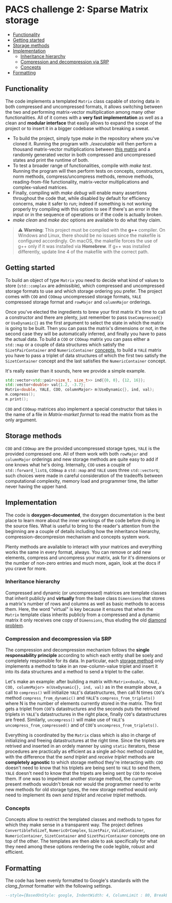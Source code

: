 # PACS challenge 2: Sparse Matrix storage

- [Functionality](#functionality)
- [Getting started](#getting-started)
- [Storage methods](#storage-methods)
- [Implementation](#implementation)
  - [Inheritance hierarchy](#inheritance-hierarchy)
  - [Compression and decompression via SRP](#compression-and-decompression-via-srp)
  - [Concepts](#concepts)
- [Formatting](#formatting)

## Functionality
The code implements a templated `Matrix` class capable of storing data in both compressed and uncompressed formats, it allows switching between the two and performing matrix-vector multiplication among many other functionalities. All of it comes with a **very fast implementation** as well as a clean and **modular interface** that easily allows to expand the scope of the project or to insert it in a bigger codebase without breaking a sweat.

- To build the project, simply type _make_ in the repository where you've cloned it. Running the program with _./executable_ will then perform a thousand matrix-vector multiplications between [this matrix](https://math.nist.gov/MatrixMarket/data/Harwell-Boeing/lns/lnsp_131.html) and a randomly generated vector in both compressed and uncompressed states and print the runtime of both.
- To test a broader range of functionalities, compile with _make test_. Running the program will then perform tests on concepts, constructors, norm methods, compress/uncompress methods, remove methods, reading-from-file functionality, matrix-vector multiplications and complex-valued matrices.
- Finally, compiling with _make debug_ will enable many assertions throughout the code that, while disabled by default for efficiency concerns, make it safer to run; indeed if something is not working properly try compiling with this option to see if there's an error in the input or in the sequence of operations or if the code is actually broken.
- _make clean_ and _make doc_ options are available to do what they claim.

> ⚠️ **Warning**: This project must be compiled with the **g++** compiler. On Windows and Linux, there should be no issues since the makefile is configured accordingly. On macOS, the makefile forces the use of g++ only if it was installed via **Homebrew**. If g++ was installed differently, update line 4 of the makefile with the correct path.

## Getting started
To build an object of type `Matrix` you need to decide what kind of values to store (`std::complex` are admissible), which compressed and uncompressed storage formats to use and which storage ordering you prefer. The project comes with `COO` and `COOmap` uncompressed storage formats, `YALE` compressed storage format and `rowMajor` and `columnMajor` orderings.

Once you've elected the ingredients to brew your first matrix it's time to call a constructor and there are plenty, just remember to pass `UseCompressed{}` or `UseDynamic{}` as the first argument to select the state in which the matrix is going to be built. Then you can pass the matrix's dimensions or not, in the second case they will be automatically inferred, and finally you have to pass the actual data. To build a `COO` or `COOmap` matrix you can pass either a `std::map` or a couple of data structures which satisfy the `SizetPairContainer` and `NumericContainer` [concepts](#concepts), to build a `YALE` matrix you have to pass a triplet of data structures of which the first two satisfy the `SizetContainer` concept and the last satisfies the `NumericContainer` concept.

It's really easier than it sounds, here we provide a simple example.

```cpp
std::vector<std::pair<size_t, size_t>> ind{{0, 0}, {12, 16}};
std::vector<double> val{1.2, -3.7};
Matrix<double, YALE, COO, columnMajor> m(UseDynamic{}, ind, val);
m.compress();
m.print();
```

`COO` and `COOmap` matrices also implement a special constructor that takes in the name of a file in *Matrix-market format* to read the matrix from as the only argument.

## Storage methods
`COO` and `COOmap` are the provided uncompressed storage types, `YALE` is the provided compressed one. All of them work with both `rowMajor` and `columnMajor` orderings and new storage methods are quite easy to add if one knows what he's doing. Internally, `COO` uses a couple of `std::forward_list`s, `COOmap` a `std::map` and `YALE` uses three `std::vector`s; such choices were made in careful consideration of the tradeoffs between computational complexity, memory load and programmer time, the latter never having the upper hand.

## Implementation
The code is **doxygen-documented**, the doxygen documentation is the best place to learn more about the inner workings of the code before diving in the source files. What is useful to bring to the reader's attention from the beginning are a couple of details including how the inheritance hierarchy, compression-decompresion mechanism and concepts system work.

Plenty methods are available to interact with your matrices and everything works the same in every format, always. You can remove or add new elements, compress and uncompress your matrix, ask for it's dimensions or the number of non-zero entries and much more, again, look at the docs if you crave for more.

### Inheritance hierarchy
Compressed and dynamic (or uncompressed) matrices are template classes that inherit publicly and **virtually** from the base class `Dimensions` that stores a matrix's number of rows and columns as well as basic methods to access them. Here, the word "virtual" is key because it ensures that when the `Matrix` template class inherits publicly from a compressed and a dynamic matrix it only receives one copy of `Dimensions`, thus eluding the old [diamond problem](https://www.geeksforgeeks.org/diamond-problem-in-cpp/).

### Compression and decompression via SRP
The compression and decompression mechanism follows the **single responsability principle** according to which each entity shall be soely and completely responsible for its data. In particular, each [storage method](#storage-methods) only implements a method to take in an row-column-value triplet and insert it into its data structures and a method to send a triplet to the caller.

Let's make an example: after building a matrix with `Matrix<double, YALE, COO, columnMajor> m(UseDynamic{}, ind, val)` as in the example above, a call to `compress()` will initialize `YALE`'s datastructures, then call N times `COO`'s method `compress_from_dynamic()` and `YALE`'s `compress_from_triplets()` where N is the number of elements currently stored in the matrix. The first gets a triplet from `COO`'s datastructures and the seconds puts the retrived triplets in `YALE`'s datastructures in the right place, finally `COO`'s datastructures are freed. Similarly, `uncompress()` will make use of `YALE`'s `uncompress_from_compressed()` and of `COO`'s `uncompress_from_triplets()`.

Everything is coordinated by the `Matrix` class which is also in charge of initializing and freeing datastructures at the right time. Since the triplets are retrived and inserted in an ordely manner by using `static` iterators, these procedures are practically as efficient as a single ad-hoc method could be, with the difference that the *send triplet* and *receive triplet* methods are **completely agnostic** to which storage method they're interacting with: `COO` doesn't need to know that his triplets are being sent to `YALE` to send them, `YALE` doesn't need to know that the tripets are being sent by `COO` to receive them. If one was to impelment another storage method, the currently-present methods wouldn't break nor would the programmer need to write new methods for old storage types, the new storage method would only need to implement its own *send triplet* and *receive triplet* methods.

### Concepts
Concepts allow to restrict the templated classes and methods to types for which they make sense in a transparent way. The project defines `ConvertibleToSizeT`, `NumericOrComplex`, `SizetPair`, `ValidContainer`, `NumericContainer`, `SizetContainer` and `SizetPairContainer` concepts one on top of the other. The templates are then able to ask specifically for what they need among these options rendering the code legible, robust and efficient.

## Formatting
The code has been evenly formatted to Google's standards with the _clang_format_ formatter with the following settings.

```lua
--style={BasedOnStyle: google, IndentWidth: 4, ColumnLimit : 80, BreakBeforeBraces: Custom, BraceWrapping: {AfterFunction: false, BeforeElse: true}}"
```
